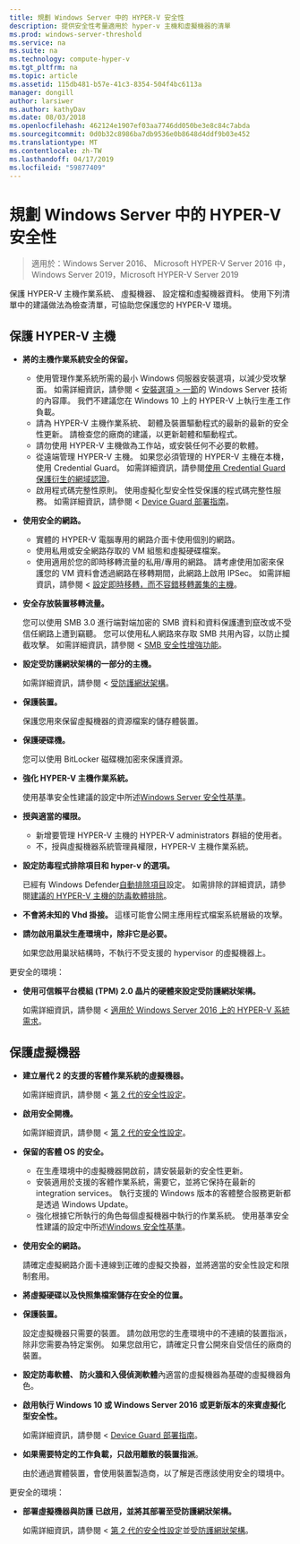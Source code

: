 ```yaml
---
title: 規劃 Windows Server 中的 HYPER-V 安全性
description: 提供安全性考量適用於 hyper-v 主機和虛擬機器的清單
ms.prod: windows-server-threshold
ms.service: na
ms.suite: na
ms.technology: compute-hyper-v
ms.tgt_pltfrm: na
ms.topic: article
ms.assetid: 115db481-b57e-41c3-8354-504f4bc6113a
manager: dongill
author: larsiwer
ms.author: kathyDav
ms.date: 08/03/2018
ms.openlocfilehash: 462124e1907ef03aa7746dd050be3e8c84c7abda
ms.sourcegitcommit: 0d0b32c8986ba7db9536e0b8648d4ddf9b03e452
ms.translationtype: MT
ms.contentlocale: zh-TW
ms.lasthandoff: 04/17/2019
ms.locfileid: "59877409"
---
```

# <a name="plan-for-hyper-v-security-in-windows-server"></a>規劃 Windows Server 中的 HYPER-V 安全性

>適用於：Windows Server 2016、 Microsoft HYPER-V Server 2016 中，Windows Server 2019，Microsoft HYPER-V Server 2019

保護 HYPER-V 主機作業系統、 虛擬機器、 設定檔和虛擬機器資料。 使用下列清單中的建議做法為檢查清單，可協助您保護您的 HYPER-V 環境。

## <a name="secure-the-hyper-v-host"></a>保護 HYPER-V 主機
- **將的主機作業系統安全的保留。**
    - 使用管理作業系統所需的最小 Windows 伺服器安裝選項，以減少受攻擊面。 如需詳細資訊，請參閱 <<c0> [ 安裝選項 > 一節](/windows-server/windows-server#installation-options)的 Windows Server 技術的內容庫。 我們不建議您在 Windows 10 上的 HYPER-V 上執行生產工作負載。
    - 請為 HYPER-V 主機作業系統、 韌體及裝置驅動程式的最新的最新的安全性更新。 請檢查您的廠商的建議，以更新韌體和驅動程式。
    - 請勿使用 HYPER-V 主機做為工作站，或安裝任何不必要的軟體。
    - 從遠端管理 HYPER-V 主機。 如果您必須管理的 HYPER-V 主機在本機，使用 Credential Guard。 如需詳細資訊，請參閱[使用 Credential Guard 保護衍生的網域認證](https://docs.microsoft.com/windows/access-protection/credential-guard/credential-guard)。
    - 啟用程式碼完整性原則。 使用虛擬化型安全性受保護的程式碼完整性服務。 如需詳細資訊，請參閱 < [Device Guard 部署指南](https://docs.microsoft.com/windows/device-security/device-guard/device-guard-deployment-guide)。
- **使用安全的網路。**
    - 實體的 HYPER-V 電腦專用的網路介面卡使用個別的網路。
    - 使用私用或安全網路存取的 VM 組態和虛擬硬碟檔案。
    - 使用適用於您的即時移轉流量的私用/專用的網路。 請考慮使用加密來保護您的 VM 資料會透過網路在移轉期間，此網路上啟用 IPSec。 如需詳細資訊，請參閱 <<c0> [ 設定即時移轉，而不容錯移轉叢集的主機](../deploy/set-up-hosts-for-live-migration-without-failover-clustering.md)。
- **安全存放裝置移轉流量。** 

    您可以使用 SMB 3.0 進行端對端加密的 SMB 資料和資料保護遭到竄改或不受信任網路上遭到竊聽。 您可以使用私人網路來存取 SMB 共用內容，以防止攔截攻擊。 如需詳細資訊，請參閱 < [SMB 安全性增強功能](https://technet.microsoft.com/library/dn551363.aspx)。 
- **設定受防護網狀架構的一部分的主機。** 

    如需詳細資訊，請參閱 <<c0> [ 受防護網狀架構](../../../security/guarded-fabric-shielded-vm/guarded-fabric-and-shielded-vms-top-node.md)。
- **保護裝置。** 

    保護您用來保留虛擬機器的資源檔案的儲存體裝置。
    
- **保護硬碟機。** 

    您可以使用 BitLocker 磁碟機加密來保護資源。
    
- **強化 HYPER-V 主機作業系統。** 

    使用基準安全性建議的設定中所述[Windows Server 安全性基準](https://docs.microsoft.com/windows/device-security/windows-security-baselines)。
    
- **授與適當的權限。**
    - 新增要管理 HYPER-V 主機的 HYPER-V administrators 群組的使用者。
    - 不，授與虛擬機器系統管理員權限，HYPER-V 主機作業系統。

- **設定防毒程式排除項目和 hyper-v 的選項。**  

    已經有 Windows Defender[自動排除項目](https://docs.microsoft.com/windows/security/threat-protection/windows-defender-antivirus/configure-server-exclusions-windows-defender-antivirus)設定。 如需排除的詳細資訊，請參閱[建議的 HYPER-V 主機的防毒軟體排除](https://support.microsoft.com/kb/3105657)。 

- **不會將未知的 Vhd 掛接。** 這樣可能會公開主應用程式檔案系統層級的攻擊。

- **請勿啟用巢狀生產環境中，除非它是必要。**

    如果您啟用巢狀結構時，不執行不受支援的 hypervisor 的虛擬機器上。  

更安全的環境：

- **使用可信賴平台模組 (TPM) 2.0 晶片的硬體來設定受防護網狀架構。** 

    如需詳細資訊，請參閱 <<c0> [ 適用於 Windows Server 2016 上的 HYPER-V 系統需求](../system-requirements-for-hyper-v-on-windows.md)。

## <a name="secure-virtual-machines"></a>保護虛擬機器
- **建立層代 2 的支援的客體作業系統的虛擬機器。** 

    如需詳細資訊，請參閱 <<c0> [ 第 2 代的安全性設定](../learn-more/Generation-2-virtual-machine-security-settings-for-Hyper-V.md)。
    
- **啟用安全開機。** 

    如需詳細資訊，請參閱 <<c0> [ 第 2 代的安全性設定](../learn-more/Generation-2-virtual-machine-security-settings-for-Hyper-V.md)。
    
- **保留的客體 OS 的安全。**

    - 在生產環境中的虛擬機器開啟前，請安裝最新的安全性更新。
    - 安裝適用於支援的客體作業系統，需要它，並將它保持在最新的 integration services。 執行支援的 Windows 版本的客體整合服務更新都是透過 Windows Update。
    - 強化根據它所執行的角色每個虛擬機器中執行的作業系統。 使用基準安全性建議的設定中所述[Windows 安全性基準](https://docs.microsoft.com/windows/device-security/windows-security-baselines)。
    
- **使用安全的網路。** 

    請確定虛擬網路介面卡連線到正確的虛擬交換器，並將適當的安全性設定和限制套用。
    
- **將虛擬硬碟以及快照集檔案儲存在安全的位置。**

- **保護裝置。** 

    設定虛擬機器只需要的裝置。 請勿啟用您的生產環境中的不連續的裝置指派，除非您需要為特定案例。 如果您啟用它，請確定只會公開來自受信任的廠商的裝置。 
    
- **設定防毒軟體、 防火牆和入侵偵測軟體**內適當的虛擬機器為基礎的虛擬機器角色。

- **啟用執行 Windows 10 或 Windows Server 2016 或更新版本的來賓虛擬化型安全性。** 

    如需詳細資訊，請參閱 < [Device Guard 部署指南](https://docs.microsoft.com/windows/device-security/device-guard/device-guard-deployment-guide)。
    
- **如果需要特定的工作負載，只啟用離散的裝置指派**。 

    由於通過實體裝置，會使用裝置製造商，以了解是否應該使用安全的環境中。

更安全的環境：

- **部署虛擬機器與防護 已啟用，並將其部署至受防護網狀架構。** 

    如需詳細資訊，請參閱 <<c0> [ 第 2 代的安全性設定](../learn-more/Generation-2-virtual-machine-security-settings-for-Hyper-V.md)並[受防護網狀架構](../../../security/guarded-fabric-shielded-vm/guarded-fabric-and-shielded-vms-top-node.md)。

